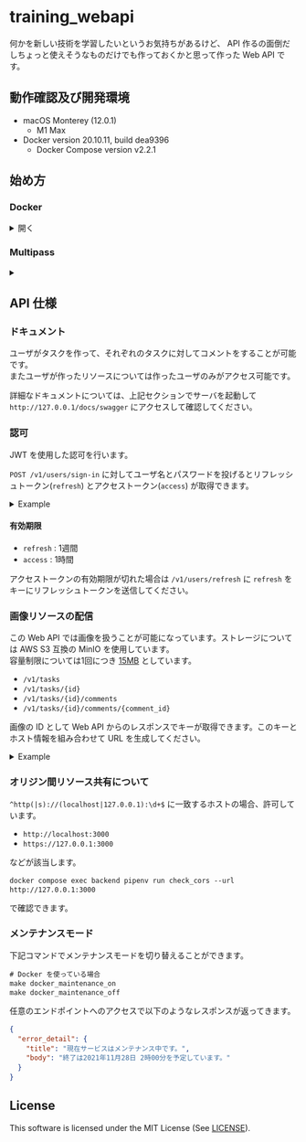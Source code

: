 # training_webapi

何かを新しい技術を学習したいというお気持ちがあるけど、 API 作るの面倒だしちょっと使えそうなものだけでも作っておくかと思って作った Web API です。

## 動作確認及び開発環境

- macOS Monterey (12.0.1)
  - M1 Max
- Docker version 20.10.11, build dea9396
  - Docker Compose version v2.2.1

## 始め方

### Docker

<details>

<summary>開く</summary>

1. Docker をインストールしてください

```shell
brew install --cask docker
```

2. 立ち上げます

すでにこのリポジトリがローカルにクローンもしくはダウンロードされているとします。

```shell
make docker_setup
```

しばらくするとプロンプトが現れるので

```shell
docker compose logs -f backend
```

と入力して

```text
training_backend  | 184 static files copied to '/app/staticfiles'.
training_backend  | [2021-11-23 14:51:07 +0000] [52] [INFO] Starting gunicorn 20.1.0
training_backend  | [2021-11-23 14:51:07 +0000] [52] [INFO] Listening at: unix:tmp/gunicorn.sock (52)
training_backend  | [2021-11-23 14:51:07 +0000] [52] [INFO] Using worker: gevent
training_backend  | [2021-11-23 14:51:07 +0000] [55] [INFO] Booting worker with pid: 55
```

上記のような表示が出るまで待ってください。上記のような表示が出たら control + C で抜け出して大丈夫です！

`http://127.0.0.1` でアクセス可能です。  
それではがんばりましょう！

</details>

### Multipass

<details>

<summary></summary>

1. multipass をインストールしてください

```shell
brew install --cask multipass
```

2. ディスクへのアクセス許可

「システム環境設定」アプリから「セキュリティとプライバシー」を開き以下の画像のように設定してください

![multipass_security_privacy](./multipassfiles/_assets/multipass_security_privacy.png)

3. 立ち上げます

すでにこのリポジトリがローカルにクローンもしくはダウンロードされているとします。

```shell
make multipass_setup
```

</details>

## API 仕様

### ドキュメント

ユーザがタスクを作って、それぞれのタスクに対してコメントをすることが可能です。  
またユーザが作ったリソースについては作ったユーザのみがアクセス可能です。

詳細なドキュメントについては、上記セクションでサーバを起動して `http://127.0.0.1/docs/swagger` にアクセスして確認してください。

### 認可

JWT を使用した認可を行います。  

`POST /v1/users/sign-in` に対してユーザ名とパスワードを投げるとリフレッシュトークン(`refresh`) とアクセストークン(`access`) が取得できます。

<details>
<summary>Example</summary>

```shell
curl -X POST http://127.0.0.1/v1/users/sign-in \
     -H "Content-Type: application/json" \
     -H "Accept: application/json" \
     -d "{\"username\": \"sample-username\", \"password\": \"super-secret-password\"}"
```
</details>

#### 有効期限

- `refresh` : 1週間
- `access` : 1時間

アクセストークンの有効期限が切れた場合は `/v1/users/refresh` に `refresh` をキーにリフレッシュトークンを送信してください。

### 画像リソースの配信

この Web API では画像を扱うことが可能になっています。ストレージについては AWS S3 互換の MinIO を使用しています。  
容量制限については1回につき [15MB](dockerfiles/files/default.config#L9) としています。

- `/v1/tasks`
- `/v1/tasks/{id}`
- `/v1/tasks/{id}/comments`
- `/v1/tasks/{id}/comments/{comment_id}`

画像の ID として Web API からのレスポンスでキーが取得できます。このキーとホスト情報を組み合わせて URL を生成してください。

<details>
<summary>Example</summary>

Web API から以下のように返ってきたら

```text
training-store/images/e0b92214/8b69/4281/bcf6/67a7c4e88c90/83d34abb1fb5c77c0855ccae94fca4a9d74d4129.png
```

Web API が起動しているマシンの IP アドレスが `192.168.100.32` であるなら

```text
http://192.168.100.32:9000/training-store/images/e0b92214/8b69/4281/bcf6/67a7c4e88c90/83d34abb1fb5c77c0855ccae94fca4a9d74d4129.png
```

上記のようにしてください。

</details>

### オリジン間リソース共有について

`^http(|s)://(localhost|127.0.0.1):\d+$` に一致するホストの場合、許可しています。

- `http://localhost:3000`
- `https://127.0.0.1:3000`

などが該当します。

```shell
docker compose exec backend pipenv run check_cors --url http://127.0.0.1:3000
```

で確認できます。

### メンテナンスモード

下記コマンドでメンテナンスモードを切り替えることができます。

```shell
# Docker を使っている場合
make docker_maintenance_on
make docker_maintenance_off
```

任意のエンドポイントへのアクセスで以下のようなレスポンスが返ってきます。

```json
{
  "error_detail": {
    "title": "現在サービスはメンテナンス中です。",
    "body": "終了は2021年11月28日 2時00分を予定しています。"
  }
}
```

## License

This software is licensed under the MIT License (See [LICENSE](LICENSE)).
